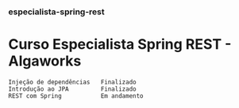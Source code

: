 ### especialista-spring-rest
# Curso Especialista Spring REST - Algaworks
    Injeção de dependências   Finalizado
    Introdução ao JPA         Finalizado
    REST com Spring           Em andamento
